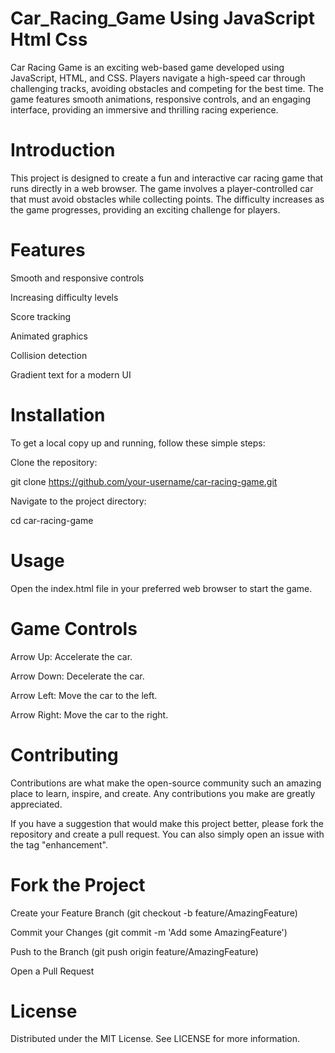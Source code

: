 # Car_Racing_Game Using JavaScript Html Css
 Car Racing Game is an exciting web-based game developed using JavaScript, HTML, and CSS. Players navigate a high-speed car through challenging tracks, avoiding obstacles and competing for the best time. The game features smooth animations, responsive controls, and an engaging interface, providing an immersive and thrilling racing experience.

# Introduction
This project is designed to create a fun and interactive car racing game that runs directly in a web browser. The game involves a player-controlled car that must avoid obstacles while collecting points. The difficulty increases as the game progresses, providing an exciting challenge for players.

# Features

Smooth and responsive controls

Increasing difficulty levels

Score tracking

Animated graphics

Collision detection

Gradient text for a modern UI

# Installation

To get a local copy up and running, follow these simple steps:

Clone the repository:

git clone https://github.com/your-username/car-racing-game.git

Navigate to the project directory:

cd car-racing-game

# Usage

Open the index.html file in your preferred web browser to start the game.

# Game Controls

Arrow Up: Accelerate the car.

Arrow Down: Decelerate the car.

Arrow Left: Move the car to the left.

Arrow Right: Move the car to the right.

# Contributing

Contributions are what make the open-source community such an amazing place to learn, inspire, and create. 
Any contributions you make are greatly appreciated.

If you have a suggestion that would make this project better, please fork the repository and create a pull request. You can also simply open an issue with the tag "enhancement".

# Fork the Project

Create your Feature Branch (git checkout -b feature/AmazingFeature)

Commit your Changes (git commit -m 'Add some AmazingFeature')

Push to the Branch (git push origin feature/AmazingFeature)

Open a Pull Request

# License
Distributed under the MIT License. See LICENSE for more information.

